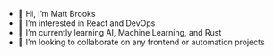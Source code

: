 - 👋 Hi, I’m Matt Brooks
- 👀 I’m interested in React and DevOps
- 🌱 I’m currently learning AI, Machine Learning, and Rust
- 💞️ I’m looking to collaborate on any frontend or automation projects
